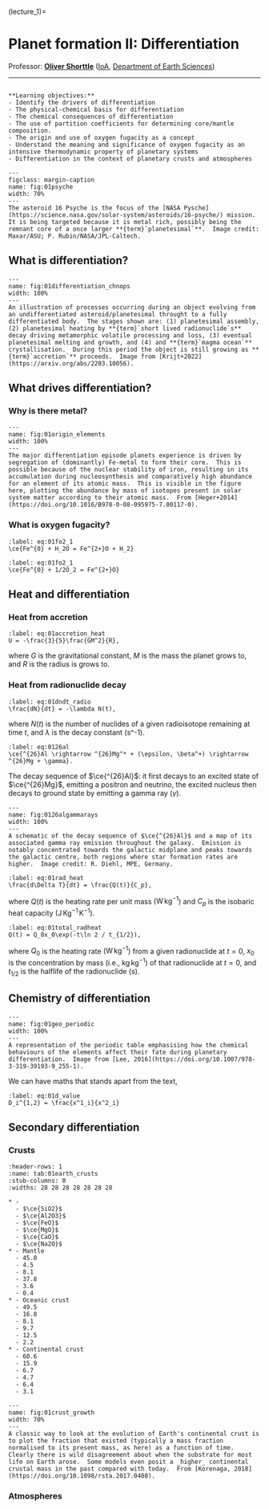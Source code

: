 (lecture_1)=
# Planet formation II: Differentiation

Professor: **[Oliver Shorttle](mailto:shorttle@ast.cam.ac.uk)** ([IoA](https://ast.cam.ac.uk), [Department of Earth Sciences](https://esc.cam.ac.uk))

---

```{highlights}

**Learning objectives:**
- Identify the drivers of differentiation
- The physical-chemical basis for differentiation
- The chemical consequences of differentiation
- The use of partition coefficients for determining core/mantle composition.
- The origin and use of oxygen fugacity as a concept
- Understand the meaning and significance of oxygen fugacity as an intensive thermodynamic property of planetary systems
- Differentiation in the context of planetary crusts and atmospheres

```

```{figure} figures/psyche.jpg
---
figclass: margin-caption
name: fig:01psyche
width: 70%
---
The asteroid 16 Psyche is the focus of the [NASA Pysche](https://science.nasa.gov/solar-system/asteroids/16-psyche/) mission.  It is being targeted because it is metal rich, possibly being the remnant core of a once larger **{term}`planetesimal`**.  Image credit: Maxar/ASU; P. Rubin/NASA/JPL-Caltech.
```

## What is differentiation?
```{figure} figures/differentiation_chnops.png
---
name: fig:01differentiation_chnops
width: 100%
---
An illustration of processes occurring during an object evolving from an undifferentiated asteroid/planetesimal throught to a fully differentiated body.  The stages shown are: (1) planetesimal assembly, (2) planetesimal heating by **{term}`short lived radionuclide`s** decay driving metamorphic volatile processing and loss, (3) eventual planetesimal melting and growth, and (4) and **{term}`magma ocean`** crystallisation.  During this period the object is still growing as **{term}`accretion`** proceeds.  Image from [Krijt+2022](https://arxiv.org/abs/2203.10056).
```


## What drives differentiation?


### Why is there metal?

```{figure} figures/origin_elements.png
---
name: fig:01origin_elements
width: 100%
---
The major differentiation episode planets experience is driven by segregation of (dominantly) Fe-metal to form their core.  This is possible because of the nuclear stability of iron, resulting in its accumulation during nucleosynthesis and comparatively high abundance for an element of its atomic mass.  This is visible in the figure here, plotting the abundance by mass of isotopes present in solar system matter according to their atomic mass.  From [Heger+2014](https://doi.org/10.1016/B978-0-08-095975-7.00117-0).
```

### What is oxygen fugacity?

```{math}
:label: eq:01fo2_1
\ce{Fe^{0} + H_2O = Fe^{2+}O + H_2}
```

```{math}
:label: eq:01fo2_1
\ce{Fe^{0} + 1/2O_2 = Fe^{2+}O}
```


## Heat and differentiation

### Heat from accretion

```{math}
:label: eq:01accretion_heat
U = -\frac{3}{5}\frac{GM^2}{R},
```
where $G$ is the gravitational constant, $M$ is the mass the planet grows to, and $R$ is the radius is grows to.

### Heat from radionuclide decay
```{math}
:label: eq:01dndt_radio
\frac{dN}{dt} = -\lambda N(t),
```
where $N(t)$ is the number of nuclides of a given radioisotope remaining at time $t$, and $\lambda$ is the decay constant ($\text{s^-1}$).

```{math}
:label: eq:0126al
\ce{^{26}Al \rightarrow ^{26}Mg^* + (\epsilon, \beta^+) \rightarrow ^{26}Mg + \gamma}.
```
The decay sequence of $\ce{^{26}Al}$: it first decays to an excited state of $\ce{^{26}Mg}$, emitting a positron and neutrino, the excited nucleus then decays to ground state by emitting a gamma ray ($\gamma$).  

```{figure} figures/26Al-gammarays_map.jpg
---
name: fig:0126algammarays
width: 100%
---
A schematic of the decay sequence of $\ce{^{26}Al}$ and a map of its associated gamma ray emission throughout the galaxy.  Emission is notably concentrated towards the galactic midplane and peaks towards the galactic centre, both regions where star formation rates are higher.  Image credit: R. Diehl, MPE, Germany.
```

```{math}
:label: eq:01rad_heat
\frac{d\Delta T}{dt} = \frac{Q(t)}{C_p},
```
where $Q(t)$ is the heating rate per unit mass ($\mathrm{W\,kg^{-1}}$) and $C_p$ is the isobaric heat capacity ($\mathrm{J\,Kg^{-1}\,K^{-1}}$).


```{math}
:label: eq:01total_radheat
Q(t) = Q_0x_0\exp(-t\ln 2 / t_{1/2}),
```
where $Q_0$ is the heating rate ($\mathrm{W\,kg^{-1}}$) from a given radionuclide at $t=0$, $x_0$ is the concentration by mass (i.e., $\mathrm{kg\,kg^{-1}}$) of that radionuclide at $t=0$, and $t_{1/2}$ is the halflife of the radionuclide ($\mathrm{s}$).

## Chemistry of differentiation

```{figure} figures/geo_periodic.png
---
name: fig:01geo_periodic
width: 100%
---
A representation of the periodic table emphasising how the chemical behaviours of the elements affect their fate during planetary differentiation.  Image from [Lee, 2016](https://doi.org/10.1007/978-3-319-39193-9_255-1).
```

We can have maths that stands apart from the text,
```{math}
:label: eq:01d_value
D_i^{1,2} = \frac{x^1_i}{x^2_i}
```


## Secondary differentiation

### Crusts

```{list-table} The major element composition of Earth's crusts compared to its mantle.  All compositions in weight percent (not renormalised to 100 for elements not given).  Compositions from [McDonough & Sun (1995)](https://doi.org/10.1016/0009-2541(94)00140-4) (mantle), [Workman & Hart (2005)](https://doi.org/10.1016/j.epsl.2004.12.005) (basalt), and [Rudnick & Gao](https://www.geol.umd.edu/~rudnick/PDF/Rudnick_Gao_Treatise.pdf) (continental crust).
:header-rows: 1
:name: tab:01earth_crusts
:stub-columns: 0
:widths: 28 28 28 28 28 28 28

* - 
  - $\ce{SiO2}$
  - $\ce{Al2O3}$
  - $\ce{FeO}$
  - $\ce{MgO}$
  - $\ce{CaO}$
  - $\ce{Na2O}$
* - Mantle
  - 45.0
  - 4.5
  - 8.1
  - 37.8
  - 3.6
  - 0.4
* - Oceanic crust
  - 49.5
  - 16.8
  - 8.1
  - 9.7
  - 12.5
  - 2.2
* - Continental crust
  - 60.6
  - 15.9
  - 6.7
  - 4.7
  - 6.4
  - 3.1
```

```{figure} figures/crust_growth.png
---
name: fig:01crust_growth
width: 70%
---
A classic way to look at the evolution of Earth's continental crust is to plot the fraction that existed (typically a mass fraction normalised to its present mass, as here) as a function of time.  Clearly there is wild disagreement about when the substrate for most life on Earth arose.  Some models even posit a _higher_ continental crustal mass in the past compared with today.  From [Korenaga, 2018](https://doi.org/10.1098/rsta.2017.0408).
```

### Atmospheres
